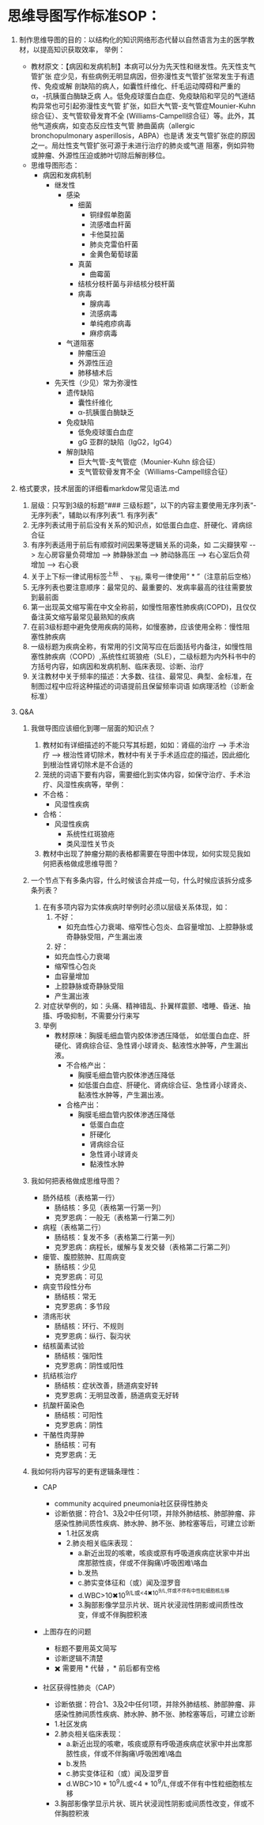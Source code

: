 # 思维导图写作标准SOP：
1. 制作思维导图的目的：以结构化的知识网络形态代替以自然语言为主的医学教材，以提高知识获取效率， 举例：
    - 教材原文：【病因和发病机制】本病可以分为先天性和继发性。先天性支气管扩张
        症少见，有些病例无明显病因，但弥漫性支气管扩张常发生于有遗传、免疫或解
        剖缺陷的病人，如囊性纤维化、纤毛运动障碍和严重的 α，-抗胰蛋白酶缺乏病
        人。低免疫球蛋白血症、免疫缺陷和罕见的气道结构异常也可引起弥漫性支气管
        扩张，如巨大气管-支气管症Mounier-Kuhn 综合征）、支气管软骨发育不全
        (Williams-Campell综合征）等。此外，其他气道疾病，如变态反应性支气管
        肺曲菌病（allergic bronchopulmonary asperillosis，ABPA）也是诱
        发支气管扩张症的原因之一。局灶性支气管扩张可源于未进行治疗的肺炎或气道
        阻塞，例如异物或肿瘤、外源性压迫或肺叶切除后解剖移位。
    - 思维导图形态：
        - 病因和发病机制
          - 继发性
            - 感染
              - 细菌
                - 铜绿假单胞菌
                - 流感嗜血杆菌
                - 卡他莫拉菌
                - 肺炎克雷伯杆菌
                - 金黄色葡萄球菌
              - 真菌
                - 曲霉菌
              - 结核分枝杆菌与非结核分枝杆菌
              - 病毒
                - 腺病毒
                - 流感病毒
                - 单纯疱疹病毒
                - 麻疹病毒
            - 气道阻塞
              - 肿瘤压迫
              - 外源性压迫
              - 肺移植术后
          - 先天性（少见）常为弥漫性
            - 遗传缺陷
              - 囊性纤维化
              -  α-抗胰蛋白酶缺乏
            - 免疫缺陷
              - 低免疫球蛋白血症
              - gG 亚群的缺陷（IgG2，IgG4）
            - 解剖缺陷
              - 巨大气管-支气管症（Mounier-Kuhn 综合征）
              - 支气管软骨发育不全（Williams-Campell综合征）



2. 格式要求，技术层面的详细看markdow常见语法.md
   
   1. 层级：只写到3级的标题“### 三级标题”，以下的内容主要使用无序列表“- 无序列表”，辅助以有序列表“1. 有序列表”
   2. 无序列表试用于前后没有关系的知识点，如低蛋白血症、肝硬化、肾病综合征
   3. 有序列表适用于前后有顺叙时间因果等逻辑关系的词条，如 二尖瓣狭窄 --> 左心房容量负荷增加 --> 肺静脉淤血 --> 肺动脉高压 --> 右心室后负荷增加 --> 右心衰
   4. 关于上下标一律试用标签<sup>上标</sup> 、 <sub>下标</sub>, 乘号一律使用“ * ”（注意前后空格）
   5. 无序列表也要注意顺序：最常见的、最重要的、发病率最高的往往需要放到最前面
   6. 第一出现英文缩写需在中文全称前，如慢性阻塞性肺疾病(COPD)，且仅仅备注英文缩写最常见最熟知的疾病
   7. 在前3级标题中避免使用疾病的简称，如慢塞肺，应该使用全称：慢性阻塞性肺疾病
   8. 一级标题为疾病全称，有常用的引文简写应在后面括号内备注，如慢性阻塞性肺疾病（COPD）,系统性红斑狼疮（SLE），二级标题为内外科书中的方括号内容，如病因和发病机制、临床表现、诊断、治疗
   9. 关注教材中关于频率的描述：大多数、往往、最常见、典型、金标准，在制图过程中应将这种描述的词语提前且保留频率词语 如病理活检（诊断金标准）
   

3. Q&A
   1. 我做导图应该细化到哪一层面的知识点？
      1. 教材如有详细描述的不能只写其标题，如如：肾癌的治疗 --> 手术治疗 --> 根治性肾切除术，教材中有关于手术适应症的描述，因此细化到根治性肾切除术是不合适的
      2. 笼统的词语下要有内容，需要细化到实体内容，如保守治疗、手术治疗、风湿性疾病等，举例：
        - 不合格：
           - 风湿性疾病
        - 合格： 
          - 风湿性疾病
            - 系统性红斑狼疮
            - 类风湿性关节炎
      3. 教材中出现了肿瘤分期的表格都需要在导图中体现，如何实现见我如何把表格做成思维导图？
   2. 一个节点下有多条内容，什么时候该合并成一句，什么时候应该拆分成多条列表？
         1. 在有多项内容为实体疾病时举例时必须以层级关系体现，如：
            1. 不好：  
               - 如充血性心力衰竭、缩窄性心包炎、血容量增加、上腔静脉或奇静脉受阻，产生漏出液
            2. 好： 
            - 如充血性心力衰竭
            - 缩窄性心包炎
            - 血容量增加
            - 上腔静脉或奇静脉受阻
            - 产生漏出液
         2. 对症状举例的，如：头痛、精神错乱、扑翼样震颤、嗜睡、昏迷、抽搐、呼吸抑制，不需要分行来写
         3. 举例
            - 教材原味：胸膜毛细血管内胶体渗透压降低， 如低蛋白血症、肝硬化、肾病综合征、急性肾小球肾炎、黏液性水肿等，产生漏出液。
              - 不合格产出：
                - 胸膜毛细血管内胶体渗透压降低
                - 如低蛋白血症、肝硬化、肾病综合征、急性肾小球肾炎、黏液性水肿等，产生漏出液。
              - 合格产出：
                - 胸膜毛细血管内胶体渗透压降低
                  - 低蛋白血症
                  - 肝硬化
                  - 肾病综合征
                  - 急性肾小球肾炎
                  - 黏液性水肿

   3.  我如何把表格做成思维导图？
       - 肠外结核（表格第一行）
         - 肠结核：多见（表格第一行第一列）
         - 克罗恩病：一般无（表格第一行第二列）
       - 病程（表格第二行）
         - 肠结核：复发不多（表格第二行第一列）
         - 克罗恩病：病程长，缓解与复发交替（表格第二行第二列）
       - 瘘管、腹腔脓肿、肛周病变
         - 肠结核：少见
         - 克罗恩病：可见
       - 病变节段性分布
         - 肠结核：常无
         - 克罗恩病：多节段
       - 溃疡形状
         - 肠结核：环行、不规则
         - 克罗恩病：纵行、裂沟状
       - 结核菌素试验
         - 肠结核：强阳性
         - 克罗恩病：阴性或阳性
       - 抗结核治疗
         - 肠结核：症状改善，肠道病变好转
         - 克罗恩病：无明显改善，肠道病变无好转
       - 抗酸杆菌染色
         - 肠结核：可阳性
         - 克罗恩病：阴性
       - 干酪性肉芽肿
         - 肠结核：可有
         - 克罗恩病：无
  
   4. 我如何将内容写的更有逻辑条理性：
      - CAP
        - community acquired pneumonia社区获得性肺炎
        - 诊断依据：符合1、3及2中任何1项，并除外肺结核、肺部肿瘤、非感染性肺间质性疾病、肺水肿、肺不张、肺栓塞等后，可建立诊断
          - 1.社区发病
          - 2.肺炎相关临床表现：
            - a.新近出现的咳嗽，咳痰或原有呼吸道疾病症状家中并出席那脓性痰，伴或不伴胸痛\呼吸困难\咯血
            - b.发热
            - c.肺实变体征和（或）闻及湿罗音
            - d.WBC>10✖10<sup>9/L或<4✖10<sup>9/L,伴或不伴有中性粒细胞核左移
            - 3.胸部影像学显示片状、斑片状浸润性阴影或间质性改变，伴或不伴胸腔积液

      - 上图存在的问题
        - 标题不要用英文简写
        - 诊断逻辑不清楚
        - ✖️ 需要用 * 代替 ，* 前后都有空格
          
      - 社区获得性肺炎（CAP）
        - 诊断依据：符合1、3及2中任何1项，并除外肺结核、肺部肿瘤、非感染性肺间质性疾病、肺水肿、肺不张、肺栓塞等后，可建立诊断
        - 1.社区发病
        - 2.肺炎相关临床表现：
          - a.新近出现的咳嗽，咳痰或原有呼吸道疾病症状家中并出席那脓性痰，伴或不伴胸痛\呼吸困难\咯血
          - b.发热
          - c.肺实变体征和（或）闻及湿罗音
          - d.WBC>10 * 10<sup>9</sup>/L或<4 * 10<sup>9</sup>/L,伴或不伴有中性粒细胞核左移
        - 3.胸部影像学显示片状、斑片状浸润性阴影或间质性改变，伴或不伴胸腔积液







